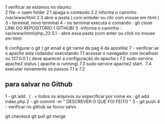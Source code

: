1 verificar se estamos no obuntu    
2 file -> open folder 
2.1 apaga o conteudo 
2.2 informa o caminho /var/www/html
2.3 abre a pasta ( com enteder ou clic com mouse em html )
3 - terminal, novo terminal 
4 - no terminal executa o comando : git clone  LINK DO REPOSITORIO ( GITHUB) 
5 -informa o caminho : var/www/html/php_23
5.1 - abre essa pasta (com enter ou click no mouse em html


6 configurar o git ( git email e git name da pag 4 da apostila) 
7 - verificar se o apache esta rodando/ executando 
7.1 acessar o navegador com localhost ou 127.0.0.1 ( deve aparecer a configuração do apache )
7.2 sudo service apache2 status ( apache is running) 
7.3 sudo service apache2 start .
7.4 executar novamente os passos 7.1 e 7.2 


## para salvar no Github
1 - git add . ( . = todos os arquivos ou especificar por nome ex.: git add index.php
2 - git commit -m " DESCREVER O QUE FOI FEITO "
3 - git push 
4 - verificar no github se focou salvo 


git checkout 
git pull 
git merge 

